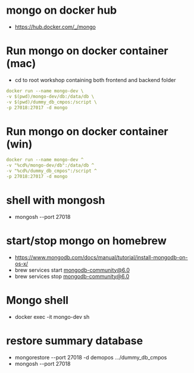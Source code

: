 # mongo on docker hub

- https://hub.docker.com/_/mongo

# Run mongo on docker container (mac)

- cd to root workshop containing both frontend and backend folder

```yml
docker run --name mongo-dev \
-v $(pwd)/mongo-dev/db:/data/db \
-v $(pwd)/dummy_db_cmpos:/script \
-p 27018:27017 -d mongo
```

# Run mongo on docker container (win)

```yml
docker run --name mongo-dev ^
-v "%cd%/mongo-dev/db":/data/db ^
-v "%cd%/dummy_db_cmpos":/script ^
-p 27018:27017 -d mongo
```

# shell with mongosh

- mongosh --port 27018

# start/stop mongo on homebrew

- https://www.mongodb.com/docs/manual/tutorial/install-mongodb-on-os-x/
- brew services start mongodb-community@6.0
- brew services stop mongodb-community@6.0

# Mongo shell

- docker exec -it mongo-dev sh

# restore summary database

- mongorestore --port 27018 -d demopos .../dummy_db_cmpos
- mongosh --port 27018
